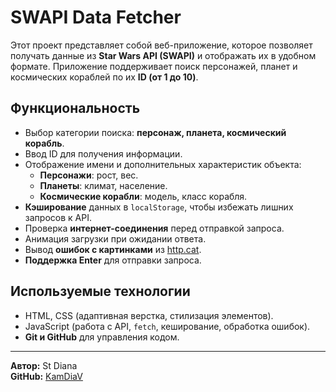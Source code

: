 # SWAPI Data Fetcher

Этот проект представляет собой веб-приложение, которое позволяет получать данные из **Star Wars API (SWAPI)** и отображать их в удобном формате. Приложение поддерживает поиск персонажей, планет и космических кораблей по их **ID (от 1 до 10)**.

## **Функциональность**
- Выбор категории поиска: **персонаж, планета, космический корабль**.
- Ввод ID для получения информации.
- Отображение имени и дополнительных характеристик объекта:
  - **Персонажи**: рост, вес.
  - **Планеты**: климат, население.
  - **Космические корабли**: модель, класс корабля.
- **Кэширование** данных в `localStorage`, чтобы избежать лишних запросов к API.
- Проверка **интернет-соединения** перед отправкой запроса.
- Анимация загрузки при ожидании ответа.
- Вывод **ошибок с картинками** из [http.cat](https://http.cat/).
- **Поддержка Enter** для отправки запроса.

## **Используемые технологии**
- HTML, CSS (адаптивная верстка, стилизация элементов).
- JavaScript (работа с API, `fetch`, кеширование, обработка ошибок).
- **Git и GitHub** для управления кодом.

---

**Автор:** St Diana  
**GitHub:** [KamDiaV](https://github.com/KamDiaV)